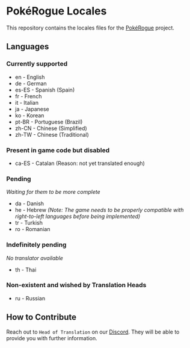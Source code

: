 # PokéRogue Locales

This repository contains the locales files for the [PokéRogue](https://github.com/pagefaultgames/pokerogue) project.

## Languages

### Currently supported

- en - English
- de - German
- es-ES - Spanish (Spain)
- fr - French
- it - Italian
- ja - Japanese
- ko - Korean
- pt-BR - Portuguese (Brazil)
- zh-CN - Chinese (Simplified)
- zh-TW - Chinese (Traditional)

### Present in game code but disabled

- ca-ES - Catalan (Reason: not yet translated enough)

### Pending
*Waiting for them to be more complete*

- da - Danish
- he - Hebrew *(Note: The game needs to be properly compatible with right-to-left languages before being implemented)*
- tr - Turkish
- ro - Romanian

### Indefinitely pending
*No translator available*

- th - Thai

### Non-existent and wished by Translation Heads

- ru - Russian

## How to Contribute

Reach out to `Head of Translation` on our [Discord](https://discord.gg/x6mnWhvc).
They will be able to provide you with further information.
